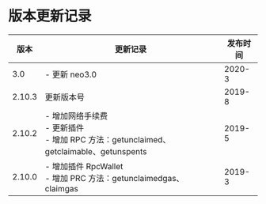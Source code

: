 # 版本更新记录

| 版本   | 更新记录                                                     | 发布时间 |
| ------ | ------------------------------------------------------------ | -------- |
| 3.0 | - 更新 neo3.0 | 2020-3   |
| 2.10.3 | 更新版本号                                                   | 2019-8   |
| 2.10.2 | - 增加网络手续费 <br>- 更新插件<br>- 增加 RPC 方法：getunclaimed、getclaimable、getunspents | 2019-5   |
| 2.10.0 | - 增加插件 RpcWallet<br>- 增加 PRC 方法：getunclaimedgas、claimgas | 2019-3   |


